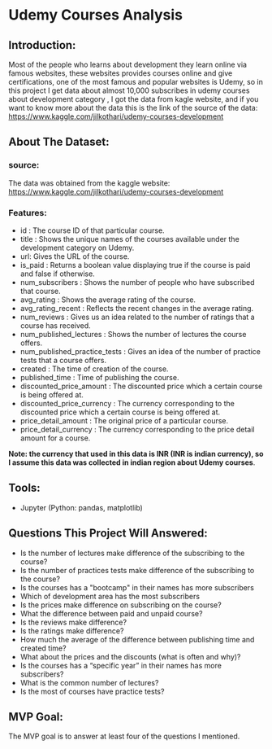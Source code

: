 # Udemy Courses Analysis

## Introduction:
Most of the people who learns about development they learn online via famous websites, these websites provides courses online and give certifications, one of the most famous and popular websites is Udemy, so in this project I get data about almost 10,000 subscribes in udemy courses about development category , I got the data from kagle website, and if you want to know more about the data this is the link of the source of the data: https://www.kaggle.com/jilkothari/udemy-courses-development


## About The Dataset:
  ### source:
  The data was obtained from the kaggle website: https://www.kaggle.com/jilkothari/udemy-courses-development
    
  ### Features:
   - id : The course ID of that particular course.
   - title : Shows the unique names of the courses available under the development category on Udemy.
   - url: Gives the URL of the course.
   - is_paid : Returns a boolean value displaying true if the course is paid and false if otherwise.
   - num_subscribers : Shows the number of people who have subscribed that course.
   - avg_rating : Shows the average rating of the course.
   - avg_rating_recent : Reflects the recent changes in the average rating.
   - num_reviews : Gives us an idea related to the number of ratings that a course has received.
   - num_published_lectures : Shows the number of lectures the course offers.
   - num_published_practice_tests : Gives an idea of the number of practice tests that a course offers.
   - created : The time of creation of the course.
   - published_time : Time of publishing the course.
   - discounted_price_amount : The discounted price which a certain course is being offered at.
   - discounted_price_currency : The currency corresponding to the discounted price which a certain course is being offered at.
   - price_detail_amount : The original price of a particular course.
   - price_detail_currency : The currency corresponding to the price detail amount for a course.

   **Note: the currency that used in this data is INR (INR is indian currency), so I assume this data was collected in indian region about Udemy courses**.


## Tools:
  - Jupyter (Python: pandas, matplotlib)


## Questions This Project Will Answered:
  - Is the number of lectures make difference of the subscribing to the course?
  - Is the number of practices tests make difference of the subscribing to the course?
  - Is the courses has a "bootcamp" in their names has more subscribers
  - Which of development area has the most subscribers
  - Is the prices make difference on subscribing on the course?
  - What the difference between paid and unpaid course?
  - Is the reviews make difference?
  - Is the ratings make difference?
  - How much the average of the difference between publishing time and created time?
  - What about the prices and the discounts (what is often and why)?
  - Is the courses has a “specific  year” in their names has more subscribers?
  - What is the common number of lectures?
  - Is the most of courses have practice tests?


## MVP Goal:
The MVP goal is to answer at least four of the questions I mentioned.

